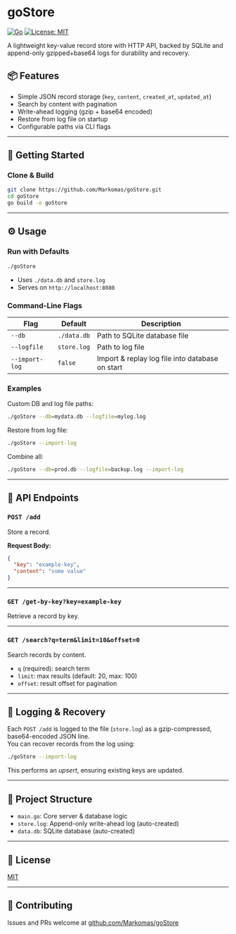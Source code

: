 # goStore

[![Go](https://img.shields.io/badge/Go-1.17+-brightgreen)](https://golang.org)
[![License: MIT](https://img.shields.io/badge/license-MIT-blue.svg)](LICENSE)

A lightweight key-value record store with HTTP API, backed by SQLite and append-only gzipped+base64 logs for durability and recovery.

## 📦 Features

- Simple JSON record storage (`key`, `content`, `created_at`, `updated_at`)
- Search by content with pagination
- Write-ahead logging (gzip + base64 encoded)
- Restore from log file on startup
- Configurable paths via CLI flags

---

## 🚀 Getting Started

### Clone & Build

```bash
git clone https://github.com/Markomas/goStore.git
cd goStore
go build -o goStore
```

---

## ⚙️ Usage

### Run with Defaults

```bash
./goStore
```

- Uses `./data.db` and `store.log`
- Serves on `http://localhost:8080`

### Command-Line Flags

| Flag            | Default       | Description                                      |
| --------------- | ------------- | ------------------------------------------------ |
| `--db`          | `./data.db`   | Path to SQLite database file                     |
| `--logfile`     | `store.log`   | Path to log file                                 |
| `--import-log`  | `false`       | Import & replay log file into database on start  |

### Examples

Custom DB and log file paths:

```bash
./goStore --db=mydata.db --logfile=mylog.log
```

Restore from log file:

```bash
./goStore --import-log
```

Combine all:

```bash
./goStore --db=prod.db --logfile=backup.log --import-log
```

---

## 📡 API Endpoints

### `POST /add`

Store a record.

**Request Body:**

```json
{
  "key": "example-key",
  "content": "some value"
}
```

---

### `GET /get-by-key?key=example-key`

Retrieve a record by key.

---

### `GET /search?q=term&limit=10&offset=0`

Search records by content.

- `q` (required): search term
- `limit`: max results (default: 20, max: 100)
- `offset`: result offset for pagination

---

## 🔄 Logging & Recovery

Each `POST /add` is logged to the file (`store.log`) as a gzip-compressed, base64-encoded JSON line.  
You can recover records from the log using:

```bash
./goStore --import-log
```

This performs an *upsert*, ensuring existing keys are updated.

---

## 📁 Project Structure

- `main.go`: Core server & database logic
- `store.log`: Append-only write-ahead log (auto-created)
- `data.db`: SQLite database (auto-created)

---

## 📄 License

[MIT](LICENSE)

---

## 🤝 Contributing

Issues and PRs welcome at [github.com/Markomas/goStore](https://github.com/Markomas/goStore)